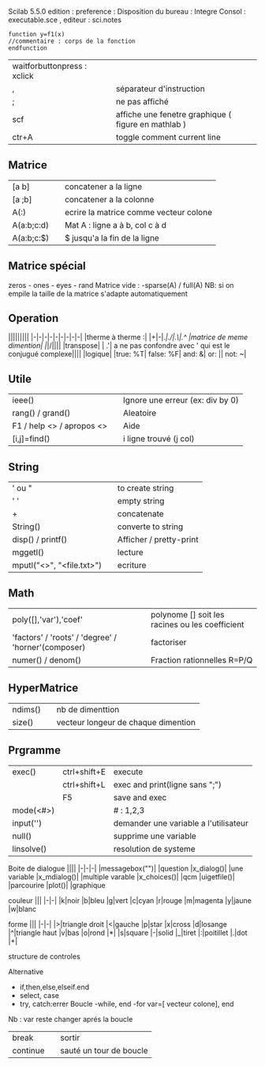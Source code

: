 Scilab 5.5.0
edition : preference : Disposition du bureau : Integre
Consol : executable.sce , editeur : sci.notes
```
function y=f1(x)
//commentaire : corps de la fonction
endfunction
```
||||
|-|-|-|
|waitforbuttonpress : xclick||
|,|			      |séparateur d'instruction
|;|			      |ne pas affiché
|scf|	  	    |affiche une fenetre graphique ( figure en mathlab )
|ctr+A|       |toggle comment current line

Matrice
-
||||
|-|-|-|
|\[a b\]|     |concatener a la ligne
|\[a ;b\]|     |concatener a la colonne
|A(:)|        |ecrire la matrice comme vecteur colone
|A(a:b;c:d)|  |Mat A : ligne a à b, col c à d
|A(a:b;c:$)|  |$ jusqu'a la fin de la ligne

Matrice spécial
-
zeros - ones - eyes - rand
Matrice vide : -sparse(A) / full(A)
NB: si on empile la taille de la matrice s'adapte automatiquement

Operation
-
|||||||||
|-|-|-|-|-|-|-|-|-|
|therme à therme :| |+|-|.*|./|.\\|.^ 
|matrice de meme dimention|  |*|/||||
|transpose| | .'| a ne pas confondre avec ' qui est le conjugué complexe||||
|logique| |true: %T| false: %F| and: &| or: \|| not: ~|

Utile
-
||||
|-|-|-|
|ieee()|                      |Ignore une erreur (ex: div by 0)
|rang() / grand()|            |Aleatoire
|F1 / help <> / apropos <>|   |Aide
|\[i,j\]=find()|              |i ligne trouvé (j col)

String
-
||||
|-|-|-|
|' ou "|  |to create string
|' '|  |empty string
|+|  |concatenate
|String()|  | converte to string
|disp() / printf()|  | Afficher / pretty-print
|mggetl()|  |lecture
|mputl("<>", "<file.txt>")|  |ecriture

Math
-
||||
|-|-|-|
|poly([],'var'),'coef'|  |polynome \[\] soit les racines ou les coefficient
|'factors' / 'roots' / 'degree' / 'horner'(composer)|  | factoriser
|numer() / denom()|  | Fraction rationnelles R=P/Q

HyperMatrice
-
||||
|-|-|-|
|ndims()|   |nb de dimenttion
|size()|    |vecteur longeur de chaque dimention

Prgramme
-
||||
|-|-|-|
|exec()|ctrl+shift+E| execute
||ctrl+shift+L| exec and print(ligne sans ";")
||F5| save and exec
|mode(<#>)| |# : 1,2,3
|input('')| |demander une variable a l'utilisateur
|null()|    |supprime une variable
|linsolve()|  |resolution de systeme


Boite de dialogue
||||
|-|-|-|
|messagebox("")|  |question
|x_dialog()|      |une variable
|x_mdialog()|     |multiple varable
|x_choices()|     |qcm
|uigetfile()|     |parcourire
|plot()|          |graphique

couleur
|||
|-|-|
|k|noir
|b|bleu
|g|vert
|c|cyan
|r|rouge
|m|magenta
|y|jaune
|w|blanc

forme
|||
|-|-|
|>|triangle droit
|<|gauche
|p|star
|x|cross
|d|losange
|^|triangle haut
|v|bas
|o|rond
|*|
|s|square
|-|solid
|_|tiret
|:|poitillet
|.|dot
|+|


structure de controles

Alternative 
  - if,then,else,elseif.end
  - select, case
  - try, catch:errer
 Boucle
  -while, end
  -for var=\[ vecteur colone\], end
 
 
 Nb : var reste changer aprés la boucle

||||
|-|-|-|
|break| |sortir
|continue| | sauté un tour de boucle
 

